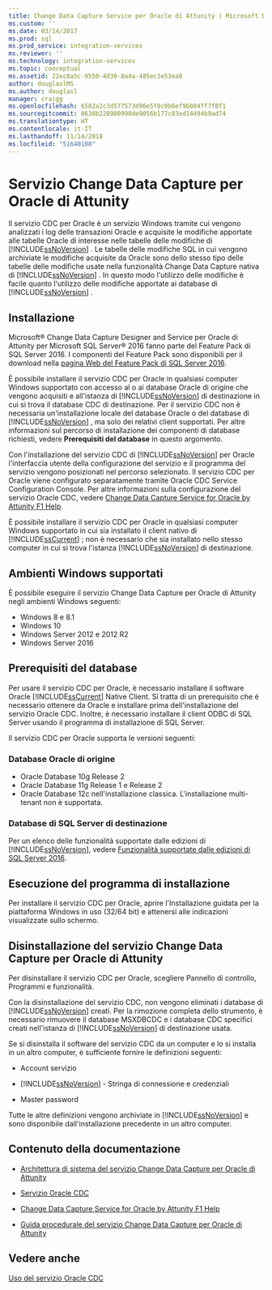 ```yaml
---
title: Change Data Capture Service per Oracle di Attunity | Microsoft Docs
ms.custom: ''
ms.date: 03/14/2017
ms.prod: sql
ms.prod_service: integration-services
ms.reviewer: ''
ms.technology: integration-services
ms.topic: conceptual
ms.assetid: 22ec8a5c-9550-4d38-8a4a-485ec3e53ea8
author: douglaslMS
ms.author: douglasl
manager: craigg
ms.openlocfilehash: 6582a2c3d577573d96e5f0c0b6ef9bb04ff7f8f1
ms.sourcegitcommit: 0638b228980998de9056b177c83ed14494b9ad74
ms.translationtype: HT
ms.contentlocale: it-IT
ms.lasthandoff: 11/14/2018
ms.locfileid: "51640108"
---
```

# <a name="change-data-capture-service-for-oracle-by-attunity"></a>Servizio Change Data Capture per Oracle di Attunity
  Il servizio CDC per Oracle è un servizio Windows tramite cui vengono analizzati i log delle transazioni Oracle e acquisite le modifiche apportate alle tabelle Oracle di interesse nelle tabelle delle modifiche di [!INCLUDE[ssNoVersion](../../includes/ssnoversion-md.md)] . Le tabelle delle modifiche SQL in cui vengono archiviate le modifiche acquisite da Oracle sono dello stesso tipo delle tabelle delle modifiche usate nella funzionalità Change Data Capture nativa di [!INCLUDE[ssNoVersion](../../includes/ssnoversion-md.md)] . In questo modo l'utilizzo delle modifiche è facile quanto l'utilizzo delle modifiche apportate ai database di [!INCLUDE[ssNoVersion](../../includes/ssnoversion-md.md)] .  
  
## <a name="installation"></a>Installazione  
 Microsoft® Change Data Capture Designer and Service per Oracle di Attunity per Microsoft SQL Server® 2016 fanno parte del Feature Pack di SQL Server 2016. I componenti del Feature Pack sono disponibili per il download nella [pagina Web del Feature Pack di SQL Server 2016](https://go.microsoft.com/fwlink/?LinkId=746297).  
  
 È possibile installare il servizio CDC per Oracle in qualsiasi computer Windows supportato con accesso al o ai database Oracle di origine che vengono acquisiti e all'istanza di [!INCLUDE[ssNoVersion](../../includes/ssnoversion-md.md)] di destinazione in cui si trova il database CDC di destinazione. Per il servizio CDC non è necessaria un'installazione locale del database Oracle o del database di [!INCLUDE[ssNoVersion](../../includes/ssnoversion-md.md)] , ma solo dei relativi client supportati. Per altre informazioni sul percorso di installazione dei componenti di database richiesti, vedere **Prerequisiti del database** in questo argomento.  
  
 Con l'installazione del servizio CDC di [!INCLUDE[ssNoVersion](../../includes/ssnoversion-md.md)] per Oracle l'interfaccia utente della configurazione del servizio e il programma del servizio vengono posizionati nel percorso selezionato. Il servizio CDC per Oracle viene configurato separatamente tramite Oracle CDC Service Configuration Console. Per altre informazioni sulla configurazione del servizio Oracle CDC, vedere [Change Data Capture Service for Oracle by Attunity F1 Help](../../integration-services/change-data-capture/change-data-capture-service-for-oracle-by-attunity-f1-help.md).  
  
 È possibile installare il servizio CDC per Oracle in qualsiasi computer Windows supportato in cui sia installato il client nativo di [!INCLUDE[ssCurrent](../../includes/sscurrent-md.md)] ; non è necessario che sia installato nello stesso computer in cui si trova l'istanza [!INCLUDE[ssNoVersion](../../includes/ssnoversion-md.md)] di destinazione.  
  
## <a name="supported-windows-environments"></a>Ambienti Windows supportati  
 È possibile eseguire il servizio Change Data Capture per Oracle di Attunity negli ambienti Windows seguenti:  
  
-   Windows 8 e 8.1  
-   Windows 10  
-   Windows Server 2012 e 2012 R2
-   Windows Server 2016
  
## <a name="database-prerequisites"></a>Prerequisiti del database  
 Per usare il servizio CDC per Oracle, è necessario installare il software Oracle [!INCLUDE[ssCurrent](../../includes/sscurrent-md.md)] Native Client. Si tratta di un prerequisito che è necessario ottenere da Oracle e installare prima dell'installazione del servizio Oracle CDC. Inoltre, è necessario installare il client ODBC di SQL Server usando il programma di installazione di SQL Server.  
  
 Il servizio CDC per Oracle supporta le versioni seguenti:  
  
### <a name="source-oracle-database"></a>Database Oracle di origine  
  
-   Oracle Database 10g Release 2
-   Oracle Database 11g Release 1 e Release 2
-   Oracle Database 12c nell'installazione classica. L'installazione multi-tenant non è supportata.  
  
### <a name="target-sql-server-database"></a>Database di SQL Server di destinazione  
 Per un elenco delle funzionalità supportate dalle edizioni di [!INCLUDE[ssNoVersion](../../includes/ssnoversion-md.md)], vedere [Funzionalità supportate dalle edizioni di SQL Server 2016](~/sql-server/editions-and-supported-features-for-sql-server-2016.md).  
  
## <a name="running-the-installation-program"></a>Esecuzione del programma di installazione  
 Per installare il servizio CDC per Oracle, aprire l'Installazione guidata per la piattaforma Windows in uso (32/64 bit) e attenersi alle indicazioni visualizzate sullo schermo.  
  
## <a name="uninstalling-change-data-capture-service-for-oracle-by-attunity"></a>Disinstallazione del servizio Change Data Capture per Oracle di Attunity  
 Per disinstallare il servizio CDC per Oracle, scegliere Pannello di controllo, Programmi e funzionalità.  
  
 Con la disinstallazione del servizio CDC, non vengono eliminati i database di [!INCLUDE[ssNoVersion](../../includes/ssnoversion-md.md)] creati. Per la rimozione completa dello strumento, è necessario rimuovere il database MSXDBCDC e i database CDC specifici creati nell'istanza di [!INCLUDE[ssNoVersion](../../includes/ssnoversion-md.md)] di destinazione usata.  
  
 Se si disinstalla il software del servizio CDC da un computer e lo si installa in un altro computer, è sufficiente fornire le definizioni seguenti:  
  
-   Account servizio  
  
-   [!INCLUDE[ssNoVersion](../../includes/ssnoversion-md.md)] - Stringa di connessione e credenziali  
  
-   Master password  
  
 Tutte le altre definizioni vengono archiviate in [!INCLUDE[ssNoVersion](../../includes/ssnoversion-md.md)] e sono disponibile dall'installazione precedente in un altro computer.  
  
## <a name="in-this-documentation"></a>Contenuto della documentazione  
  
-   [Architettura di sistema del servizio Change Data Capture per Oracle di Attunity](../../integration-services/change-data-capture/change-data-capture-service-for-oracle-by-attunity-system-architecture.md)  
  
-   [Servizio Oracle CDC](../../integration-services/change-data-capture/the-oracle-cdc-service.md)  
  
-   [Change Data Capture Service for Oracle by Attunity F1 Help](../../integration-services/change-data-capture/change-data-capture-service-for-oracle-by-attunity-f1-help.md)  
  
-   [Guida procedurale del servizio Change Data Capture per Oracle di Attunity](../../integration-services/change-data-capture/change-data-capture-service-for-oracle-by-attunity-how-to-guide.md)  
  
## <a name="see-also"></a>Vedere anche  
 [Uso del servizio Oracle CDC](../../integration-services/change-data-capture/working-with-the-oracle-cdc-service.md)  
  
  
